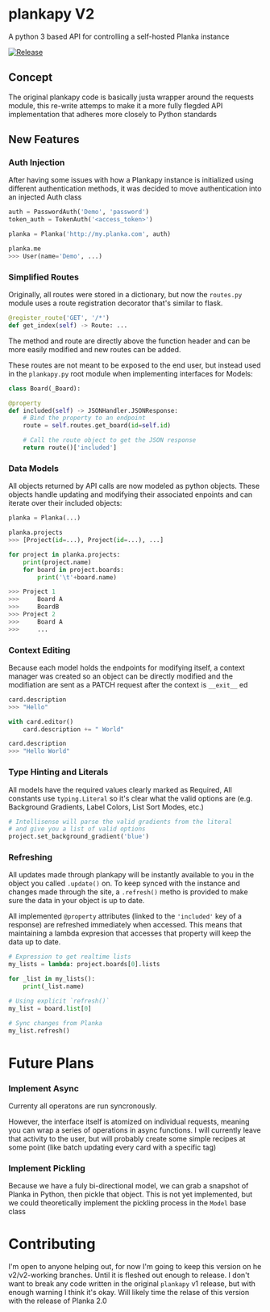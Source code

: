# plankapy V2
A python 3 based API for controlling a self-hosted Planka instance

[![Release](https://github.com/hwelch-fle/plankapy/actions/workflows/python-publish.yml/badge.svg)](https://github.com/hwelch-fle/plankapy/actions/workflows/python-publish.yml)

## Concept
The original plankapy code is basically justa wrapper around the requests module, this re-write attemps to make it a more fully flegded API implementation that adheres more closely to Python standards

## New Features
### Auth Injection
After having some issues with how a Plankapy instance is initialized using different authentication methods, it was decided to move authentication into an injected Auth class
```python
auth = PasswordAuth('Demo', 'password')
token_auth = TokenAuth('<access_token>')

planka = Planka('http://my.planka.com', auth)

planka.me
>>> User(name='Demo', ...)

```

### Simplified Routes
Originally, all routes were stored in a dictionary, but now the `routes.py` module uses a route registration decorator that's similar to flask.

```python
@register_route('GET', '/*')
def get_index(self) -> Route: ...
```
The method and route are directly above the function header and can be more easily modified and new routes can be added.

These routes are not meant to be exposed to the end user, but instead used in the `plankapy.py` root module when implementing interfaces for Models:

```python
class Board(_Board):

@property
def included(self) -> JSONHandler.JSONResponse:
    # Bind the property to an endpoint
    route = self.routes.get_board(id=self.id)

    # Call the route object to get the JSON response
    return route()['included']
```

### Data Models
All objects returned by API calls are now modeled as python objects. These objects handle updating and modifying their associated enpoints and can iterate over their included objects:
```python
planka = Planka(...)

planka.projects
>>> [Project(id=...), Project(id=...), ...]

for project in planka.projects:
    print(project.name)
    for board in project.boards:
        print('\t'+board.name)

>>> Project 1
>>>     Board A
>>>     BoardB
>>> Project 2
>>>     Board A
>>>     ...
```

### Context Editing
Because each model holds the endpoints for modifying itself, a context manager was created so an object can be directly modified and the modifiation are sent as a PATCH request after the context is `__exit__` ed
```python
card.description
>>> "Hello"

with card.editor()
    card.description += " World"

card.description
>>> "Hello World"
```

### Type Hinting and Literals
All models have the required values clearly marked as Required, All constants use `typing.Literal` so it's clear what the valid options are (e.g. Background Gradients, Label Colors, List Sort Modes, etc.)
```python
# Intellisense will parse the valid gradients from the literal
# and give you a list of valid options
project.set_background_gradient('blue')
```

### Refreshing
All updates made through plankapy will be instantly available to you in the object you called `.update()` on. To keep synced with the instance and changes made through the site, a `.refresh()` metho is provided to make sure the data in your object is up to date.

All implemented `@property` attributes (linked to the `'included'` key of a response) are refreshed immediately when accessed. This means that maintaining a lambda expresion that accesses that property will keep the data up to date.
```python
# Expression to get realtime lists
my_lists = lambda: project.boards[0].lists

for _list in my_lists():
    print(_list.name)

# Using explicit `refresh()`
my_list = board.list[0]

# Sync changes from Planka
my_list.refresh()

```

# Future Plans

### Implement Async
Currenty all operatons are run syncronously. 

However, the interface itself is atomized on individual requests, meaning you can wrap a series of operations in async functions. I will currently leave that activity to the user, but will probably create some simple recipes at some point (like batch updating every card with a specific tag)

### Implement Pickling
Because we have a fuly bi-directional model, we can grab a snapshot of Planka in Python, then pickle that object. This is not yet implemented, but we could theoretically implement the pickling process in the `Model` base class

# Contributing
I'm open to anyone helping out, for now I'm going to keep this version on he v2/v2-working branches. Until it is fleshed out enough to release. I don't want to break any code written in the original `plankapy` v1 release, but with enough warning I think it's okay. Will likely time the relase of this version with the release of Planka 2.0


